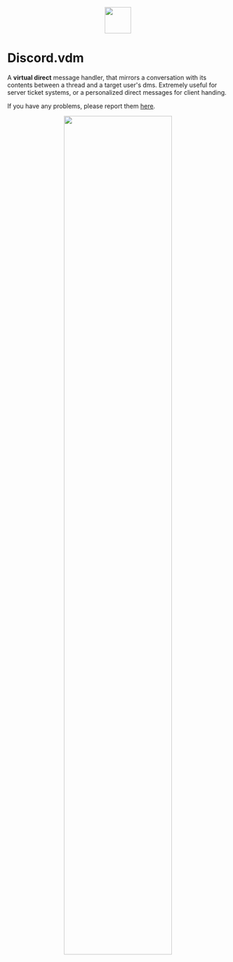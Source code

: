<p align="center">
  <img width="60" src="https://user-images.githubusercontent.com/6223536/161629507-7de0db9b-5d2b-46e8-87ca-ef84b43c288d.png">
</p>

# Discord.vdm
A **virtual direct** message handler, that mirrors a conversation with its contents between a thread and a target user's dms. Extremely useful for server ticket systems, or a personalized direct messages for client handing.

If you have any problems, please report them [here](https://github.com/whyaydan/discord.vdm/issues).
<p align="center">
  <img width="70%" height="auto" src="https://user-images.githubusercontent.com/6223536/161634176-fd086c1f-b04f-45db-a07e-9cbfa3aeabd3.png">
</p>
